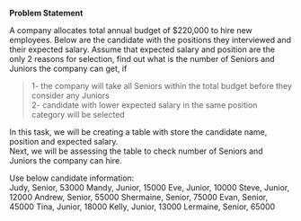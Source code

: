 **Problem Statement** <br />

A company allocates total annual budget of $220,000 to hire new employees. 
Below are the candidate with the positions they interviewed and their expected salary. 
Assume that expected salary and position are the only 2 reasons for selection, find out what is the number of Seniors and Juniors the company can get, if <br />
> 1- the company will take all Seniors within the total budget before they consider any Juniors <br />
> 2- candidate with lower expected salary in the same position category will be selected <br />

In this task, we will be creating a table with store the candidate name, position and expected salary. <br />
Next, we will be assessing the table to check number of Seniors and Juniors the company can hire. <br />

Use below candidate information: <br />
Judy, Senior, 53000
Mandy, Junior, 15000
Eve, Junior, 10000
Steve, Junior, 12000
Andrew, Senior, 55000
Shermaine, Senior, 75000
Evan, Senior, 45000
Tina, Junior, 18000
Kelly, Junior, 13000
Lermaine, Senior, 65000
